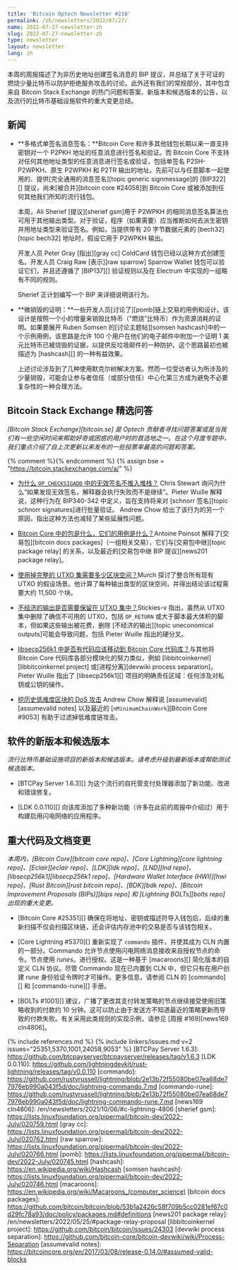 ```yaml
---
title: 'Bitcoin Optech Newsletter #210'
permalink: /zh/newsletters/2022/07/27/
name: 2022-07-27-newsletter-zh
slug: 2022-07-27-newsletter-zh
type: newsletter
layout: newsletter
lang: zh
---
```


本周的周报描述了为非历史地址创建签名消息的 BIP 提议，并总结了关于可证的燃烧少量比特币以防护拒绝服务攻击的讨论。此外还有我们的常规部分，其中包含来自 Bitcoin Stack Exchange 的热门问题和答案、新版本和候选版本的公告，以及流行的比特币基础设施软件的重大变更总结。

## 新闻

- **<!--multiformat-single-sig-message-signing-->多格式单签名消息签名：**Bitcoin Core 和许多其他钱包长期以来一直支持密钥对一个 P2PKH 地址的任意消息进行签名和验证。而 Bitcoin Core 不支持对任何其他地址类型的任意消息进行签名或验证，包括单签名 P2SH-P2WPKH、原生 P2WPKH 和 P2TR 输出的地址。先前可以与任意脚本一起使用的、提供[完全通用的消息签名][topic generic signmessage]的 [BIP322][] 提议，尚未[被合并][bitcoin core #24058]到 Bitcoin Core 或被添加到任何其他我们所知的流行钱包。

    本周，Ali Sherief [提议][sherief gsm]用于 P2WPKH 的相同消息签名算法也可用于其他输出类型。对于验证，程序（如果需要）应当推断如何去派生密钥并用地址类型来验证签名。例如，当提供带有 20 字节数据元素的 [bech32][topic bech32] 地址时，假设它用于 P2WPKH 输出。

    开发人员 Peter Gray [指出][gray cc] ColdCard 钱包已经以这种方式创建签名。开发人员 Craig Raw [表示][raw sparrow] Sparrow Wallet 钱包可以验证它们，并且还遵循了 [BIP137][] 验证规则以及在 Electrum 中实现的一组略有不同的规则。

    Sherief 正计划编写一个 BIP 来详细说明该行为。

- **<!--proof-of-micro-burn-->微销毁的证明：**一些开发人员[讨论了][pomb]链上交易的用例和设计。该设计是按照一个小的增量来销毁比特币（“燃烧”比特币）作为资源消耗的证明。如果要展开 Ruben Somsen 的[讨论主题帖][somsen hashcash]中的一个示例用例，该思路是允许 100 个用户在他们的电子邮件中附加一个证明 1 美元比特币已被烧毁的证据，以提供反垃圾邮件的一种防护。这个思路最初也被描述为 [hashcash][] 的一种有益效果。

    上述讨论涉及到了几种使用默克尔树解决方案。然而一位受访者认为所涉及的少量销毁，可能会让参与者信任（或部分信任）中心化第三方成为避免不必要复杂性的一种合理方法。

## Bitcoin Stack Exchange 精选问答

*[Bitcoin Stack Exchange][bitcoin.se] 是 Optech 贡献者寻找问题答案或是当我们有一些空闲时间来帮助好奇或困惑的用户时的首选地之一。在这个月度专题中，我们重点介绍了自上次更新以来发布的一些投票率最高的问题和答案。*

{% comment %}<!-- https://bitcoin.stackexchange.com/search?tab=votes&q=created%3a1m..%20is%3aanswer -->{% endcomment %}
{% assign bse = "https://bitcoin.stackexchange.com/a/" %}

- [<!--why-do-invalid-signatures-in-op-checksigadd-not-push-to-the-stack-->为什么 `OP_CHECKSIGADD` 中的无效签名不推入堆栈？]({{bse}}114446)
  Chris Stewart 询问为什么“如果发现无效签名，解释器会执行失败而不是继续”。Pieter Wuille 解释说，这种行为在 BIP340-342 中定义，旨在支持将来对 [schnorr 签名][topic schnorr signatures]进行批量验证。 Andrew Chow 给出了该行为的另一个原因，指出这种方法也减轻了某些延展性问题。

- [<!--what-are-packages-in-bitcoin-core-and-what-is-their-use-case-->Bitcoin Core 中的包是什么，它们的用例是什么？]({{bse}}114305)Antoine Poinsot 解释了[交易包][bitcoin docs packages]（一组相关交易），它们与[交易包中继][topic package relay] 的关系，以及最近的[交易包中继 BIP 提议][news201 package relay]。

- [<!--how-much-blockspace-would-it-take-to-spend-the-complete-utxo-set-->使用掉完整的 UTXO 集需要多少区块空间？]({{bse}}114043)Murch 探讨了整合所有现有 UTXO 的假设场景。他计算了每种输出类型的区块空间，并得出结论该过程需要大约 11,500 个块。

- [<!--does-an-uneconomical-output-need-to-be-kept-in-the-utxo-set-->不经济的输出是否需要保留在 UTXO 集中？]({{bse}}114493)Stickies-v 指出，虽然从 UTXO 集中删除了确信不可用的 UTXO，包括 `OP_RETURN` 或大于脚本最大体积的脚本，但如果这些输出被花费，删除 [不经济的输出][topic uneconomical outputs]可能会导致问题，包括 Pieter Wuille 指出的硬分叉。

- [<!--is-there-code-in-libsecp256k1-that-should-be-moved-to-the-bitcoin-core-codebase-->libsecp256k1 中是否有代码应该移动到 Bitcoin Core 代码库？]({{bse}}114467)与其他将 Bitcoin Core 代码库各部分模块化的努力类似，例如 [libbitcoinkernel][libbitcoinkernel project] 或[进程分离][devwiki process separation]，Pieter Wuille 指出了 [libsecp256k1][] 项目的明确责任区域：任何涉及对私钥或公钥的操作。

- [<!--mining-stale-low-difficulty-blocks-as-a-dos-attack-->挖历史低难度区块的 DoS 攻击]({{bse}}114241) Andrew Chow 解释说 [assumevalid][assumevalid notes] 以及最近的 [`nMinimumChainWork`][Bitcoin Core #9053] 有助于过滤掉低难度链攻击。

## 软件的新版本和候选版本

*流行比特币基础设施项目的新版本和候选版本。请考虑升级到最新版本或帮助测试候选版本。*

- [BTCPay Server 1.6.3][] 为这个流行的自托管支付处理器添加了新功能、改进和错误修复。

- [LDK 0.0.110][] 向该库添加了多种新功能（许多在此前的周报中介绍过）用于构建启用闪电网络的应用程序。

## 重大代码及文档变更

*本周内，[Bitcoin Core][bitcoin core repo]、[Core Lightning][core lightning repo]、[Eclair][eclair repo]、[LDK][ldk repo]、[LND][lnd repo]、[libsecp256k1][libsecp256k1 repo]、[Hardware Wallet Interface (HWI)][hwi repo]、[Rust Bitcoin][rust bitcoin repo]、[BDK][bdk repo]、[Bitcoin Improvement Proposals (BIPs)][bips repo] 和 [Lightning BOLTs][bolts repo] 出现的重大变更。*

- [Bitcoin Core #25351][] 确保在将地址、密钥或描述符导入钱包后，后续的重新扫描不仅会扫描区块链，还会评估内存池中的交易是否与该钱包相关。

- [Core Lightning #5370][] 重新实现了 `commando` 插件，并使其成为 CLN 内置的一部分。Commando 允许节点使用闪电网络消息接收来自授权节点的命令。节点使用 *runes*。进行授权。这是一种基于 [macaroons][] 简化版本的自定义 CLN 协议。尽管 Commando 现在已内置到 CLN 中，但它只有在用户创建 rune 身份验证令牌时才可操作。更多信息，请参阅 CLN 的 [commando][] 和 [commando-rune][] 手册。

- [BOLTs #1001][] 建议，广播了更改其支付转发策略的节点继续接受使用旧策略收到的付款约 10 分钟。这可以防止由于发送方不知道最近的策略更新而导致的付款失败。有关采用此类规则的实现示例，请参见 [周报 #169][news169 cln4806]。

{% include references.md %}
{% include linkers/issues.md v=2 issues="25351,5370,1001,24058,9053" %}
[BTCPay Server 1.6.3]: https://github.com/btcpayserver/btcpayserver/releases/tag/v1.6.3
[LDK 0.0.110]: https://github.com/lightningdevkit/rust-lightning/releases/tag/v0.0.110
[commando]: https://github.com/rustyrussell/lightning/blob/2e13b72f55080be07ea68de77976eb990a043f5d/doc/lightning-commando.7.md
[commando-rune]: https://github.com/rustyrussell/lightning/blob/2e13b72f55080be07ea68de77976eb990a043f5d/doc/lightning-commando-rune.7.md
[news169 cln4806]: /en/newsletters/2021/10/06/#c-lightning-4806
[sherief gsm]: https://lists.linuxfoundation.org/pipermail/bitcoin-dev/2022-July/020759.html
[gray cc]: https://lists.linuxfoundation.org/pipermail/bitcoin-dev/2022-July/020762.html
[raw sparrow]: https://lists.linuxfoundation.org/pipermail/bitcoin-dev/2022-July/020766.html
[pomb]: https://lists.linuxfoundation.org/pipermail/bitcoin-dev/2022-July/020745.html
[hashcash]: https://en.wikipedia.org/wiki/Hashcash
[somsen hashcash]: https://lists.linuxfoundation.org/pipermail/bitcoin-dev/2022-July/020746.html
[macaroons]: https://en.wikipedia.org/wiki/Macaroons_(computer_science)
[bitcoin docs packages]: https://github.com/bitcoin/bitcoin/blob/53b1a2426c58f709b5cc0281ef67c0d29fc78a93/doc/policy/packages.md#definitions
[news201 package relay]: /en/newsletters/2022/05/25/#package-relay-proposal
[libbitcoinkernel project]: https://github.com/bitcoin/bitcoin/issues/24303
[devwiki process separation]: https://github.com/bitcoin-core/bitcoin-devwiki/wiki/Process-Separation
[assumevalid notes]: https://bitcoincore.org/en/2017/03/08/release-0.14.0/#assumed-valid-blocks
